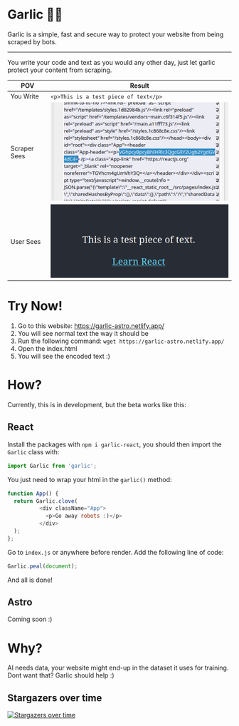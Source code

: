 # Garlic 🧄🧛

Garlic is a simple, fast and secure way to protect your website from being scraped by bots.


---

You write your code and text as you would any other day, just let garlic protect your content from scraping.

| POV          | Result                                |
|--------------|---------------------------------------|
| You Write    | `<p>This is a test piece of text</p>` |
| Scraper Sees | ![final](https://raw.githubusercontent.com/velocitatem/garlic/main/media/final.png)           |
| User Sees    | ![user](https://raw.githubusercontent.com/velocitatem/garlic/main/media/user.png)             |

# Try Now!

1. Go to this website: https://garlic-astro.netlify.app/
2. You will see normal text the way it should be
3. Run the following command: `wget https://garlic-astro.netlify.app/`
4. Open the index.html
5. You will see the encoded text :)



# How?
Currently, this is in development, but the beta works like this:

## React

Install the packages with `npm i garlic-react`, you should then import the `Garlic` class with:

```js
import Garlic from 'garlic';
```

You just need to wrap your html in the `garlic()` method:

```js
function App() {
  return Garlic.clove(
          <div className="App">
            <p>Go away robots :)</p>
          </div>
  );
};
```

Go to `index.js` or anywhere before render. Add the following line of code:

```js
Garlic.peal(document);
```

And all is done!

## Astro
Coming soon :)

# Why?
AI needs data, your website might end-up in the dataset it uses for training. Dont want that? Garlic should help :)

## Stargazers over time

[![Stargazers over time](https://starchart.cc/velocitatem/garlic.svg)](https://starchart.cc/velocitatem/garlic)
